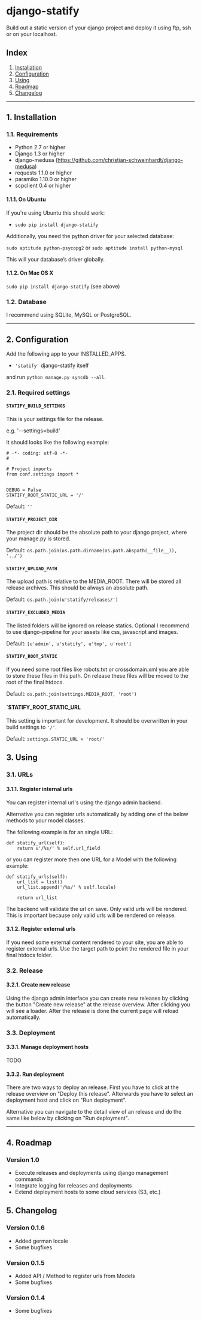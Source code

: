 # django-statify #

Build out a static version of your django project and deploy it using ftp, ssh 
or on your localhost.


## Index ##

1. [Installation](#1-installation)
2. [Configuration](#2-configuration)
3. [Using](#3-using)
4. [Roadmap](#4-roadmap)
5. [Changelog](#5-changelog)


- - -

## 1. Installation ##


### 1.1. Requirements ###

* Python 2.7 or higher
* Django 1.3 or higher
* django-medusa (https://github.com/christian-schweinhardt/django-medusa)
* requests 1.1.0 or higher
* paramiko 1.10.0 or higher
* scpclient 0.4 or higher


#### 1.1.1. On Ubuntu ####

If you're using Ubuntu this should work:

* `sudo pip install django-statify`


Additionally, you need the python driver for your selected database:

`sudo aptitude python-psycopg2` or `sudo aptitude install python-mysql`

This will your database’s driver globally.


#### 1.1.2. On Mac OS X ####

`sudo pip install django-statify` (see above)


### 1.2. Database ###

I recommend using SQLite, MySQL or PostgreSQL.


- - -

## 2. Configuration ##

Add the following app to your INSTALLED_APPS.

* `'statify'` django-statify itself

and run `python manage.py syncdb --all`.


### 2.1. Required settings ###


#### `STATIFY_BUILD_SETTINGS` ####

This is your settings file for the release.

e.g. '--settings=build'

It should looks like the following example:

    # -*- coding: utf-8 -*-
    #

    # Project imports
    from conf.settings import *


    DEBUG = False
    STATIFY_ROOT_STATIC_URL = '/'

Default: `''`


#### `STATIFY_PROJECT_DIR` ####

The project dir should be the absolute path to your django project, where your 
manage.py is stored.

Default: `os.path.join(os.path.dirname(os.path.abspath(__file__)), '../')`


#### `STATIFY_UPLOAD_PATH` ####

The upload path is relative to the MEDIA_ROOT. There will be stored all release 
archives. This should be always an absolute path.

Default: `os.path.join(u'statify/releases/')`


#### `STATIFY_EXCLUDED_MEDIA` ####

The listed folders will be ignored on release statics.
Optional I recommend to use django-pipeline for your assets like css, 
javascript and images.

Default: `[u'admin', u'statify', u'tmp', u'root']`


#### `STATIFY_ROOT_STATIC` ####

If you need some root files like robots.txt or crossdomain.xml you are able to 
store these files in this path. On release these files will be moved to the root 
of the final htdocs.

Default: `os.path.join(settings.MEDIA_ROOT, 'root')`


#### `STATIFY_ROOT_STATIC_URL ####

This setting is important for development. It should be overwritten 
in your build settings to `'/'`.

Default: `settings.STATIC_URL + 'root/'`


## 3. Using ##


### 3.1. URLs ###


#### 3.1.1. Register internal urls ####

You can register internal url's using the django admin backend.

Alternative you can register urls automatically by adding one of the below 
methods to your model classes.

The following example is for an single URL:

    def statify_url(self):
        return u'/%s/' % self.url_field


or you can register more then one URL for a Model with the following example:

    def statify_urls(self):
        url_list = list()
        url_list.append('/%s/' % self.locale)

        return url_list


The backend will validate the url on save. Only valid urls will be rendered.
This is important because only valid urls will be rendered on release.


#### 3.1.2. Register external urls ####

If you need some external content rendered to your site, you are able to 
register external urls. Use the target path to point the rendered file in 
your final htdocs folder.


### 3.2. Release ###


#### 3.2.1. Create new release ####

Using the django admin interface you can create new releases by clicking the 
button "Create new release" at the release overview.
After clicking you will see a loader. After the release is done the current 
page will reload automatically.


### 3.3. Deployment ###


#### 3.3.1. Manage deployment hosts ####

TODO


#### 3.3.2. Run deployment ####

There are two ways to deploy an release. First you have to click at the release 
overview on "Deploy this release". Afterwards you have to select an 
deployment host and click on "Run deployment".

Alternative you can navigate to the detail view of an release and do the same 
like below by clicking on "Run deployment".


- - -

## 4. Roadmap ##


### Version 1.0 ###

* Execute releases and deployments using django management commands
* Integrate logging for releases and deployments
* Extend deployment hosts to some cloud services (S3, etc.)


## 5. Changelog ##


### Version 0.1.6 ###

* Added german locale
* Some bugfixes


### Version 0.1.5 ###

* Added API / Method to register urls from Models
* Some bugfixes


### Version 0.1.4 ###

* Some bugfixes
